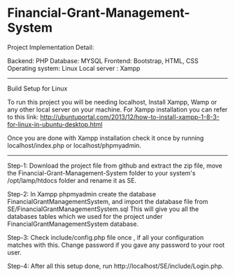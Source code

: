 # Financial-Grant-Management-System

Project Implementation Detail:

Backend: PHP
Database: MYSQL
Frontend: Bootstrap, HTML, CSS
Operating system: Linux
Local server : Xampp
_________________________________________________________________________________________

Build Setup for Linux

To run this project you will be needing localhost, Install Xampp, Wamp or any other local server on your machine.
For Xampp installation you can refer to this link: http://ubuntuportal.com/2013/12/how-to-install-xampp-1-8-3-for-linux-in-ubuntu-desktop.html

Once you are done with Xampp installation check it once by running localhost/index.php or localhost/phpmyadmin.
_________________________________________________________________________________________

Step-1: Download the project file from github and extract the zip file, move the Financial-Grant-Management-System folder to your system's /opt/lamp/htdocs folder and rename it as SE.

Step-2: In Xampp phpmyadmin create the database FinancialGrantManagementSystem, and import the database file from SE/FinancialGrantManagementSystem.sql
This will give you all the databases tables which we used for the project under FinancialGrantManagementSystem database.

Step-3: Check include/config.php file once , if all your configuration matches with this. Change password if you gave any password to your root user.

Step-4: After all this setup done, run http://localhost/SE/include/Login.php.
